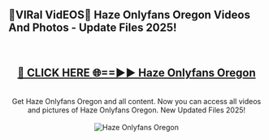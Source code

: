 <h2>🔴VIRal VidEOS🔴 Haze Onlyfans Oregon Videos And Photos - Update Files 2025!</h2>
<br>
<div align="center">
<h2><a href="https://virallinks.top/odZfE0" rel="nofollow">🔴 CLICK HERE 🌐==►► Haze Onlyfans Oregon</a></h2>
<br>
Get Haze Onlyfans Oregon and all content. Now you can access all videos and pictures of Haze Onlyfans Oregon. New Updated Files 2025!
<br>
<br>
<a href="https://virallinks.top/odZfE0" rel="nofollow" data-target="animated-image.originalLink"><img src="https://i.imgur.com/dJHk4Zq.gif)" alt="Haze Onlyfans Oregon" style="max-width: 100%; display: inline-block;" data-target="animated-image.originalImage"></a>
</div>
<br>

